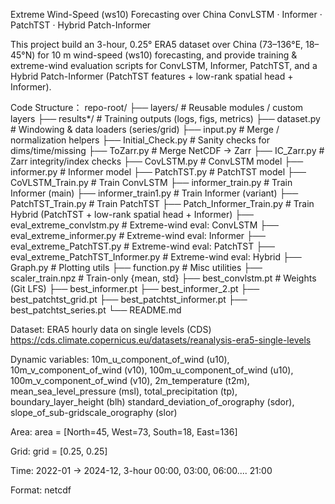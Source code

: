 Extreme Wind-Speed (ws10) Forecasting over China
ConvLSTM · Informer · PatchTST · Hybrid Patch-Informer

This project build an 3-hour, 0.25° ERA5 dataset over China (73–136°E, 18–45°N) for 10 m wind-speed (ws10) forecasting, and provide training & extreme-wind evaluation scripts 
for ConvLSTM, Informer, PatchTST, and a Hybrid Patch-Informer (PatchTST features + low-rank spatial head + Informer).

Code Structure：
repo-root/
├── layers/                         # Reusable modules / custom layers
├── results*/                       # Training outputs (logs, figs, metrics)
├── dataset.py                      # Windowing & data loaders (series/grid)
├── input.py                        # Merge / normalization helpers
├── Initial_Check.py                # Sanity checks for dims/time/missing
├── ToZarr.py                       # Merge NetCDF → Zarr
├── IC_Zarr.py                      # Zarr integrity/index checks
├── CovLSTM.py                      # ConvLSTM model
├── informer.py                     # Informer model
├── PatchTST.py                     # PatchTST model
├── CoVLSTM_Train.py                # Train ConvLSTM
├── informer_train.py               # Train Informer (main)
├── informer_train1.py              # Train Informer (variant)
├── PatchTST_Train.py               # Train PatchTST
├── Patch_Informer_Train.py         # Train Hybrid (PatchTST + low-rank spatial head + Informer)
├── eval_extreme_convlstm.py        # Extreme-wind eval: ConvLSTM
├── eval_extreme_informer.py        # Extreme-wind eval: Informer
├── eval_extreme_PatchTST.py        # Extreme-wind eval: PatchTST
├── eval_extreme_PatchTST_Informer.py # Extreme-wind eval: Hybrid
├── Graph.py                        # Plotting utils
├── function.py                     # Misc utilities
├── scaler_train.npz                # Train-only {mean, std}
├── best_convlstm.pt                # Weights (Git LFS)
├── best_informer.pt
├── best_informer_2.pt
├── best_patchtst_grid.pt
├── best_patchtst_informer.pt
├── best_patchtst_series.pt
└── README.md


Dataset: ERA5 hourly data on single levels (CDS)
https://cds.climate.copernicus.eu/datasets/reanalysis-era5-single-levels

Dynamic variables:
10m_u_component_of_wind (u10), 10m_v_component_of_wind (v10),
100m_u_component_of_wind (u10), 100m_v_component_of_wind (v10),
2m_temperature (t2m), mean_sea_level_pressure (msl),
total_precipitation (tp), boundary_layer_height (blh)
standard_deviation_of_orography (sdor), slope_of_sub-gridscale_orography (slor)

Area: area = [North=45, West=73, South=18, East=136]

Grid: grid = [0.25, 0.25]

Time: 2022-01 → 2024-12, 3-hour 00:00, 03:00, 06:00.... 21:00

Format: netcdf
